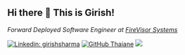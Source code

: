 <h2>Hi there 👋 This is Girish! </h2>

<p><em>Forward Deployed Software Engineer at <a href="https://firevisor.com/">FireVisor Systems</em></p>

[![Linkedin: girishsharma](https://img.shields.io/badge/-girishsharma-blue?style=flat-square&logo=Linkedin&logoColor=white&link=https://www.linkedin.com/in/gsha001/)](https://www.linkedin.com/in/gsha001/)
[![GitHub Thaiane](https://img.shields.io/github/followers/letmerecall?label=follow&style=social)](https://github.com/letmerecall)
![](https://komarev.com/ghpvc/?username=letmerecall&style=flat-square&color=dc143c)


<!--
**letmerecall/letmerecall** is a ✨ _special_ ✨ repository because its `README.md` (this file) appears on your GitHub profile.

Here are some ideas to get you started:

- 🔭 I’m currently working on ...
- 🌱 I’m currently learning ...
- 👯 I’m looking to collaborate on ...
- 🤔 I’m looking for help with ...
- 💬 Ask me about ...
- 📫 How to reach me: ...
- 😄 Pronouns: ...
- ⚡ Fun fact: ...
-->
